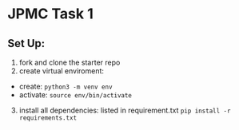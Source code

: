 # JPMC Task 1
## Set Up:

1. fork and clone the starter repo
2. create virtual enviroment:

 * create: `python3 -m venv env`
 * activate: `source env/bin/activate`

3. install all dependencies: listed in requirement.txt `pip install -r requirements.txt`


